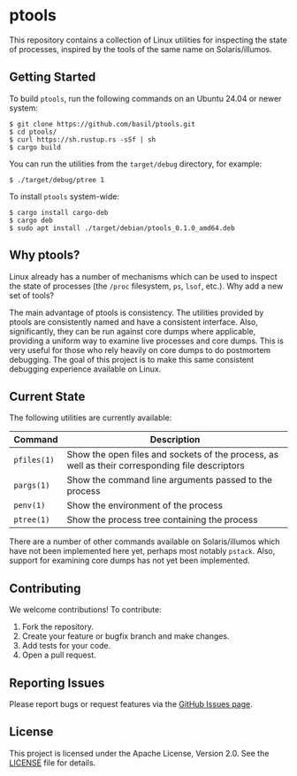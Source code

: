 # ptools

This repository contains a collection of Linux utilities for inspecting the
state of processes, inspired by the tools of the same name on Solaris/illumos.

## Getting Started

To build `ptools`, run the following commands on an Ubuntu 24.04 or newer
system:

```shell
$ git clone https://github.com/basil/ptools.git
$ cd ptools/
$ curl https://sh.rustup.rs -sSf | sh
$ cargo build
```

You can run the utilities from the `target/debug` directory, for example:

```shell
$ ./target/debug/ptree 1
```

To install `ptools` system-wide:

```shell
$ cargo install cargo-deb
$ cargo deb
$ sudo apt install ./target/debian/ptools_0.1.0_amd64.deb
```

## Why ptools?

Linux already has a number of mechanisms which can be used to inspect the state
of processes (the `/proc` filesystem, `ps`, `lsof`, etc.). Why add a new set of
tools?

The main advantage of ptools is consistency. The utilities provided by ptools
are consistently named and have a consistent interface. Also, significantly,
they can be run against core dumps where applicable, providing a uniform way to
examine live processes and core dumps. This is very useful for those who rely
heavily on core dumps to do postmortem debugging. The goal of this project is to
make this same consistent debugging experience available on Linux.

## Current State

The following utilities are currently available:

| Command     | Description                                                                                      |
| ----------- | ------------------------------------------------------------------------------------------------ |
| `pfiles(1)` | Show the open files and sockets of the process, as well as their corresponding file descriptors |
| `pargs(1)`  | Show the command line arguments passed to the process                                           |
| `penv(1)`   | Show the environment of the process                                                             |
| `ptree(1)`  | Show the process tree containing the process                                                    |

There are a number of other commands available on Solaris/illumos which have not
been implemented here yet, perhaps most notably `pstack`. Also, support for
examining core dumps has not yet been implemented.

## Contributing

We welcome contributions! To contribute:

1. Fork the repository.
2. Create your feature or bugfix branch and make changes.
3. Add tests for your code.
4. Open a pull request.

## Reporting Issues

Please report bugs or request features via the [GitHub Issues
page](https://github.com/basil/ptools/issues).

## License

This project is licensed under the Apache License, Version 2.0. See the
[LICENSE](LICENSE) file for details.
